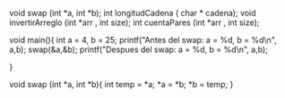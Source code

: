 void swap (int *a, int *b);
int longitudCadena ( char * cadena);
void invertirArreglo (int *arr , int size);
int cuentaPares (int *arr , int size);

void main(){
int a = 4, b = 25;
printf("Antes del swap: a = %d, b = %d\n", a,b);
swap(&a,&b);
printf("Despues del swap: a = %d, b = %d\n", a,b);

}



void swap (int *a, int *b){
  int temp = *a;
  *a = *b;
  *b = temp;
}



